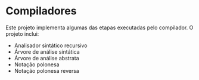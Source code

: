 # Compiladores
Este projeto implementa algumas das etapas executadas pelo compilador. O projeto inclui: 
- Analisador sintático recursivo
- Árvore de análise sintática
- Árvore de análise abstrata 
- Notação polonesa 
- Notação polonesa reversa


